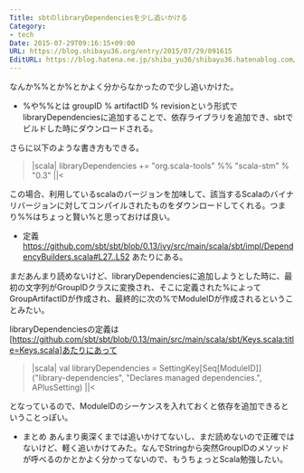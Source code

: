 ```yaml
---
Title: sbtのlibraryDependenciesを少し追いかける
Category:
- tech
Date: 2015-07-29T09:16:15+09:00
URL: https://blog.shibayu36.org/entry/2015/07/29/091615
EditURL: https://blog.hatena.ne.jp/shiba_yu36/shibayu36.hatenablog.com/atom/entry/8454420450103534149
---
```


なんか%%とか%とかよく分からなかったので少し追いかけた。

* %や%%とは
groupID % artifactID % revisionという形式でlibraryDependenciesに追加することで、依存ライブラリを追加でき、sbtでビルドした時にダウンロードされる。

さらに以下のような書き方もできる。
>|scala|
libraryDependencies += "org.scala-tools" %% "scala-stm" % "0.3"
||<

この場合、利用しているscalaのバージョンを加味して、該当するScalaのバイナリバージョンに対してコンパイルされたものをダウンロードしてくれる。つまり%%はちょっと賢い%と思っておけば良い。

* 定義
https://github.com/sbt/sbt/blob/0.13/ivy/src/main/scala/sbt/impl/DependencyBuilders.scala#L27..L52 あたりにある。

まだあんまり読めないけど、libraryDependenciesに追加しようとした時に、最初の文字列がGroupIDクラスに変換され、そこに定義された%によってGroupArtifactIDが作成され、最終的に次の%でModuleIDが作成されるということみたい。

libraryDependenciesの定義は[https://github.com/sbt/sbt/blob/0.13/main/src/main/scala/sbt/Keys.scala:title=Keys.scala]あたりにあって
>|scala|
val libraryDependencies = SettingKey[Seq[ModuleID]]("library-dependencies", "Declares managed dependencies.", APlusSetting)
||<

となっているので、ModuleIDのシーケンスを入れておくと依存を追加できるということっぽい。

* まとめ
あんまり奥深くまでは追いかけてないし、まだ読めないので正確ではないけど、軽く追いかけてみた。なんでStringから突然GroupIDのメソッドが呼べるのかとかよく分かってないので、もうちょっとScala勉強したい。
